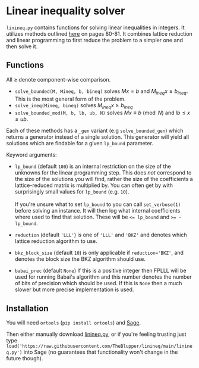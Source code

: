 # Linear inequality solver

`linineq.py` contains functions for solving linear inequalities in integers. It utilizes methods outlined [here](https://library.wolfram.com/infocenter/Books/8502/AdvancedAlgebra.pdf) on pages 80-81. It combines lattice reduction and linear programming to first reduce the problem to a simpler one and then solve it.

## Functions
All $\ge$ denote component-wise comparison.

 - `solve_bounded(M, Mineq, b, bineq)` solves $Mx = b$ and $M_{ineq}x \ge b_{ineq}$. This is the most general form of the problem.
 - `solve_ineq(Mineq, bineq)` solves $M_{ineq}x \ge b_{ineq}$
 - `solve_bounded_mod(M, b, lb, ub, N)` solves $Mx \equiv b \pmod{N}$ and $lb \le x \le ub$.

Each of these methods has a `_gen` variant (e.g `solve_bounded_gen`) which returns a generator instead of a single solution. This generator will yield all solutions which are findable for a given `lp_bound` parameter.

Keyword arguments:

 - `lp_bound` (default `100`) is an internal restriction on the size of the unknowns for the linear programming step. This does *not* correspond to the size of the solutions you will find, rather the size of the coefficients a lattice-reduced matrix is multiplied by. You can often get by with surprisingly small values for `lp_bound` (e.g. `10`).<br><br>
 If you're unsure what to set `lp_bound` to you can call `set_verbose(1)` before solving an instance. It will then log what internal coefficients where used to find that solution. These will be `<= lp_bound` and `>= -lp_bound`.

 - `reduction` (default `'LLL'`) is one of `'LLL'` and `'BKZ'` and denotes which lattice reduction algorithm to use.

 - `bkz_block_size` (default `10`) is only applicable if `reduction='BKZ'`, and denotes the block size the BKZ algorithm should use.

 - `babai_prec` (default `None`) If this is a positive integer then FPLLL will be used for running Babai's algorithm and this number denotes the number of bits of precision which should be used. If this is `None` then a much slower but more precise implementation is used.


## Installation
You will need `ortools` (`pip install ortools`) and [Sage](https://doc.sagemath.org/html/en/installation/index.html).

Then either manually download [linineq.py](./linineq.py), or if you're feeling trusting just type `load('https://raw.githubusercontent.com/TheBlupper/linineq/main/linineq.py')` into Sage (no guarantees that functionality won't change in the future though).